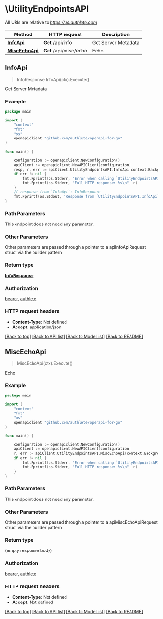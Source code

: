 # \UtilityEndpointsAPI

All URIs are relative to *https://us.authlete.com*

Method | HTTP request | Description
------------- | ------------- | -------------
[**InfoApi**](UtilityEndpointsAPI.md#InfoApi) | **Get** /api/info | Get Server Metadata
[**MiscEchoApi**](UtilityEndpointsAPI.md#MiscEchoApi) | **Get** /api/misc/echo | Echo



## InfoApi

> InfoResponse InfoApi(ctx).Execute()

Get Server Metadata



### Example

```go
package main

import (
	"context"
	"fmt"
	"os"
	openapiclient "github.com/authlete/openapi-for-go"
)

func main() {

	configuration := openapiclient.NewConfiguration()
	apiClient := openapiclient.NewAPIClient(configuration)
	resp, r, err := apiClient.UtilityEndpointsAPI.InfoApi(context.Background()).Execute()
	if err != nil {
		fmt.Fprintf(os.Stderr, "Error when calling `UtilityEndpointsAPI.InfoApi``: %v\n", err)
		fmt.Fprintf(os.Stderr, "Full HTTP response: %v\n", r)
	}
	// response from `InfoApi`: InfoResponse
	fmt.Fprintf(os.Stdout, "Response from `UtilityEndpointsAPI.InfoApi`: %v\n", resp)
}
```

### Path Parameters

This endpoint does not need any parameter.

### Other Parameters

Other parameters are passed through a pointer to a apiInfoApiRequest struct via the builder pattern


### Return type

[**InfoResponse**](InfoResponse.md)

### Authorization

[bearer](../README.md#bearer), [authlete](../README.md#authlete)

### HTTP request headers

- **Content-Type**: Not defined
- **Accept**: application/json

[[Back to top]](#) [[Back to API list]](../README.md#documentation-for-api-endpoints)
[[Back to Model list]](../README.md#documentation-for-models)
[[Back to README]](../README.md)


## MiscEchoApi

> MiscEchoApi(ctx).Execute()

Echo



### Example

```go
package main

import (
	"context"
	"fmt"
	"os"
	openapiclient "github.com/authlete/openapi-for-go"
)

func main() {

	configuration := openapiclient.NewConfiguration()
	apiClient := openapiclient.NewAPIClient(configuration)
	r, err := apiClient.UtilityEndpointsAPI.MiscEchoApi(context.Background()).Execute()
	if err != nil {
		fmt.Fprintf(os.Stderr, "Error when calling `UtilityEndpointsAPI.MiscEchoApi``: %v\n", err)
		fmt.Fprintf(os.Stderr, "Full HTTP response: %v\n", r)
	}
}
```

### Path Parameters

This endpoint does not need any parameter.

### Other Parameters

Other parameters are passed through a pointer to a apiMiscEchoApiRequest struct via the builder pattern


### Return type

 (empty response body)

### Authorization

[bearer](../README.md#bearer), [authlete](../README.md#authlete)

### HTTP request headers

- **Content-Type**: Not defined
- **Accept**: Not defined

[[Back to top]](#) [[Back to API list]](../README.md#documentation-for-api-endpoints)
[[Back to Model list]](../README.md#documentation-for-models)
[[Back to README]](../README.md)

